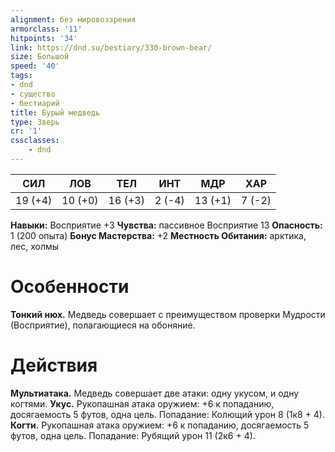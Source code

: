 ```yaml
---
alignment: без мировоззрения
armorclass: '11'
hitpoints: '34'
link: https://dnd.su/bestiary/330-brown-bear/
size: Большой
speed: '40'
tags:
- dnd
- существо
- бестиарий
title: Бурый медведь
type: Зверь
cr: '1'
cssclasses:
    - dnd
---
```



| СИЛ | ЛОВ | ТЕЛ | ИНТ | МДР | ХАР |
|---|---|---|---|---|---|
| 19 (+4) | 10 (+0) | 16 (+3) | 2 (-4) | 13 (+1) | 7 (-2) |
**Навыки:** Восприятие +3
**Чувства:** пассивное Восприятие 13
**Опасность:** 1 (200 опыта)
**Бонус Мастерства:** +2
**Местность Обитания:** арктика, лес, холмы


# Особенности
**Тонкий нюх.** Медведь совершает с преимуществом проверки Мудрости (Восприятие), полагающиеся на обоняние.


# Действия
**Мультиатака.** Медведь совершает две атаки: одну укусом, и одну когтями.
**Укус.** Рукопашная атака оружием: +6 к попаданию, досягаемость 5 футов, одна цель. Попадание: Колющий урон 8 (1к8 + 4).
**Когти.** Рукопашная атака оружием: +6 к попаданию, досягаемость 5 футов, одна цель. Попадание: Рубящий урон 11 (2к6 + 4).